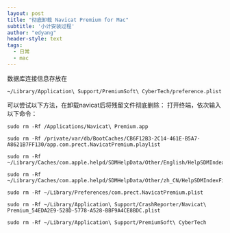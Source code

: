 ```yaml
---
layout: post
title: "彻底卸载 Navicat Premium for Mac"
subtitle: '小计安装过程'
author: "edyang"
header-style: text
tags:
  - 日常
  - mac
---
```


数据库连接信息存放在

    ~/Library/Application\ Support/PremiumSoft\ CyberTech/preference.plist
可以尝试以下方法，在卸载navicat后将残留文件彻底删除：
打开终端，依次输入以下命令：

    sudo rm -Rf /Applications/Navicat\ Premium.app

    sudo rm -Rf /private/var/db/BootCaches/CB6F12B3-2C14-461E-B5A7-A8621B7FF130/app.com.prect.NavicatPremium.playlist

    sudo rm -Rf ~/Library/Caches/com.apple.helpd/SDMHelpData/Other/English/HelpSDMIndexFile/com.prect.NavicatPremium.help

    sudo rm -Rf ~/Library/Caches/com.apple.helpd/SDMHelpData/Other/zh_CN/HelpSDMIndexFile/com.prect.NavicatPremium.help

    sudo rm -Rf ~/Library/Preferences/com.prect.NavicatPremium.plist 

    sudo rm -Rf ~/Library/Application\ Support/CrashReporter/Navicat\ Premium_54EDA2E9-528D-5778-A528-BBF9A4CE8BDC.plist

    sudo rm -Rf ~/Library/Application\ Support/PremiumSoft\ CyberTech